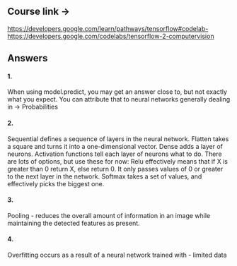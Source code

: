 ## Course link ->

https://developers.google.com/learn/pathways/tensorflow#codelab-https://developers.google.com/codelabs/tensorflow-2-computervision

## Answers

#### 1.

When using model.predict, you may get an answer close to, but not exactly what you expect. You can attribute that to neural networks generally dealing in -> Probabilities

#### 2.

Sequential defines a sequence of layers in the neural network.
Flatten takes a square and turns it into a one-dimensional vector.
Dense adds a layer of neurons.
Activation functions tell each layer of neurons what to do. There are lots of options, but use these for now:
Relu effectively means that if X is greater than 0 return X, else return 0. It only passes values of 0 or greater to the next layer in the network.
Softmax takes a set of values, and effectively picks the biggest one.

#### 3.

Pooling - reduces the overall amount of information in an image while maintaining the detected features as present.

#### 4.

Overfitting occurs as a result of a neural network trained with - limited data
